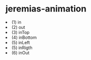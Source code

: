 # jeremias-animation

<li>(1) in  </li>
<li>(2) out </li>
<li>(3) inTop </li>
<li>(4) inBottom </li>
<li>(5) inLeft</li>
<li>(5) inRigth </li>
<li>(6) inOut </li>


